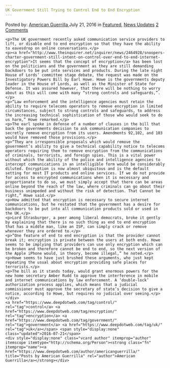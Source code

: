 ```yaml
---
UK Government Still Trying to Control End to End Encryption
---
```

<article class="post-listing post-14854 post type-post status-publish format-standard has-post-thumbnail hentry  tag-control tag-encryption tag-government tag-uk">
    <div class="post-inner">
        <span>Posted by: <a href="https://www.deepdotweb.com/author/americanguerrilla/" title="">American Guerrilla </a></span>
    <span>July 21, 2016</span>
    <span>in <a href="https://www.deepdotweb.com/category/deepdot-news/" rel="category tag">Featured</a>, <a href="https://www.deepdotweb.com/category/news-updates/" rel="category tag">News Updates</a></span>
    <span><a href="https://www.deepdotweb.com/2016/07/21/uk-government-still-trying-control-end-end-encryption/#comments">2 Comments</a></span>
    </p>
    <div class="clear"></div>
    
    <p>The UK government recently asked communication service providers to lift, or disable end to end encryption so that they have the ability to eavesdrop on online conversations.</p>
    <p><a href="http://www.theinquirer.net/inquirer/news/2464928/snoopers-charter-government-still-intent-on-control-over-end-to-end-internet-encryption">It seems that the concept of encryption</a> has been lost on the politicians and the government as they are still demanding backdoors to be put into services and products. During the late night House of Lords’ committee stage debate, the request was made on the Investigatory Powers Bill by Earl Howe. Howe is the governments deputy leader in the House of Lords, as well as the Minister of State for Defense. It was assured however, that there will be nothing to worry about as this will come with many “strong controls and safeguards,”.</p>
    <p>“Law enforcement and the intelligence agencies must retain the ability to require telecoms operators to remove encryption in limited circumstances, subject to strong controls and safeguards, to address the increasing technical sophistication of those who would seek to do us harm,” Howe remarked.</p>
    <p>The earl spoke in defense of a number of clauses in the bill that back the governments decision to ask communication companies to secretly remove encryption from its users. Amendments 92,102, and 103 would have removed those provisions.</p>
    <p>“They are irresponsible proposals which would remove the government’s ability to give a technical capability notice to telecoms operators requiring them to remove encryption from the communications of criminals, terrorists, and foreign spies. This is a vital power without which the ability of the police and intelligence agencies to intercept communications in an intelligible form would be considerably diluted. Encryption is now almost ubiquitous and is the default setting for most IT products and online services. If we do not provide for access to encrypted communications when it is necessary and proportionate to do so, we must simply accept that there can be areas online beyond the reach of the law, where criminals can go about their business unimpeded and without the risk of detection. That Cannot be right,” Howe said.</p>
    <p>How admitted that encryption is necessary to secure internet communications, but he restated that the government has a desire for backdoors to be put into all communication products sold or used in the UK.</p>
    <p>Lord Strasburger, a peer among liberal democrats, broke it gently by explaining that there is no such thing as end to end encryption that has a middle man, like an ISP, can simply crack or remove whenever they are ordered to.</p>
    <p>“One feature of end to end encryption is that the provider cannot break it; encryption is private between the users at both ends. Howe seems to be implying that providers can use only encryption which can be broken and therefore cannot be end to end, so the next version of the Apple iPhone would, in theory, become illegal,” he noted.</p>
    <p>Howe seems to have just brushed these arguments, who just kept repeating the usual about encryption providing safe places for terrorists.</p>
    <p>The bill as it stands today, would grant enormous powers for the new home secretary Amber Rudd to approve the interference in mobile and internet communications by law enforcement. A ‘double-lock’ authorization process applies, which means that a judicial commissioner must approve the secretary of state’s decision to give a notice, according to Howe, but requires no judicial over seeing.</p>
    </div>
    <a href="https://www.deepdotweb.com/tag/control/" rel="tag">control</a> <a href="https://www.deepdotweb.com/tag/encryption/" rel="tag">encryption</a> <a href="https://www.deepdotweb.com/tag/government/" rel="tag">government</a> <a href="https://www.deepdotweb.com/tag/uk/" rel="tag">uk</a></span> <span style="display:none" class="updated">2016-07-21</span>
    <div style="display:none" class="vcard author" itemprop="author" itemscope itemtype="http://schema.org/Person"><strong class="fn" itemprop="name"><a href="https://www.deepdotweb.com/author/americanguerrilla/" title="Posts by American Guerrilla" rel="author">American Guerrilla</a></strong></div>
    
